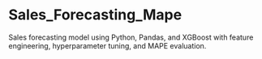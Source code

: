 # Sales_Forecasting_Mape
Sales forecasting model using Python, Pandas, and XGBoost with feature engineering, hyperparameter tuning, and MAPE evaluation.

